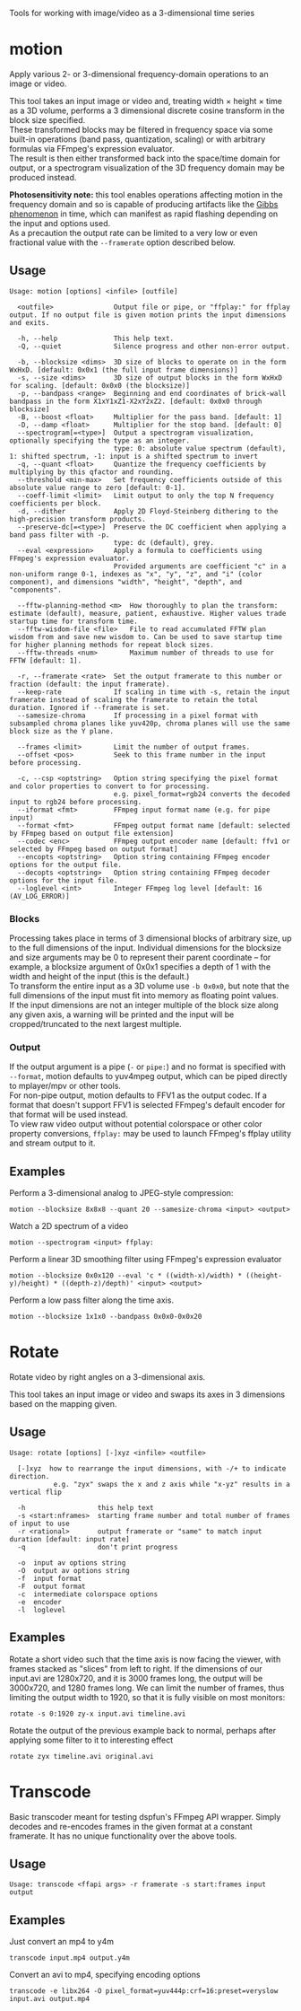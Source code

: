 Tools for working with image/video as a 3-dimensional time series

# motion
Apply various 2- or 3-dimensional frequency-domain operations to an image or video.

This tool takes an input image or video and, treating width × height × time as a 3D volume, performs a 3 dimensional discrete cosine transform in the block size specified.  
These transformed blocks may be filtered in frequency space via some built-in operations (band pass, quantization, scaling) or with arbitrary formulas via FFmpeg's expression evaluator.  
The result is then either transformed back into the space/time domain for output, or a spectrogram visualization of the 3D frequency domain may be produced instead.

**Photosensitivity note:** this tool enables operations affecting motion in the frequency domain and so is capable of producing artifacts like the [Gibbs phenomenon](https://en.wikipedia.org/wiki/Gibbs_phenomenon) in time, which can manifest as rapid flashing depending on the input and options used.  
As a precaution the output rate can be limited to a very low or even fractional value with the `--framerate` option described below.

## Usage

	Usage: motion [options] <infile> [outfile]

      <outfile>               Output file or pipe, or "ffplay:" for ffplay output. If no output file is given motion prints the input dimensions and exits.
      
	  -h, --help              This help text.
	  -Q, --quiet             Silence progress and other non-error output.
      
	  -b, --blocksize <dims>  3D size of blocks to operate on in the form WxHxD. [default: 0x0x1 (the full input frame dimensions)]
	  -s, --size <dims>       3D size of output blocks in the form WxHxD for scaling. [default: 0x0x0 (the blocksize)]
	  -p, --bandpass <range>  Beginning and end coordinates of brick-wall bandpass in the form X1xY1xZ1-X2xY2xZ2. [default: 0x0x0 through blocksize]
	  -B, --boost <float>     Multiplier for the pass band. [default: 1]
	  -D, --damp <float>      Multiplier for the stop band. [default: 0]
	  --spectrogram[=<type>]  Output a spectrogram visualization, optionally specifying the type as an integer.
	                          type: 0: absolute value spectrum (default), 1: shifted spectrum, -1: input is a shifted spectrum to invert
	  -q, --quant <float>     Quantize the frequency coefficients by multiplying by this qfactor and rounding.
	  --threshold <min-max>   Set frequency coefficients outside of this absolute value range to zero [default: 0-1].
	  --coeff-limit <limit>   Limit output to only the top N frequency coefficients per block.
	  -d, --dither            Apply 2D Floyd-Steinberg dithering to the high-precision transform products.
	  --preserve-dc[=<type>]  Preserve the DC coefficient when applying a band pass filter with -p.
	                          type: dc (default), grey.
	  --eval <expression>     Apply a formula to coefficients using FFmpeg's expression evaluator.
	                          Provided arguments are coefficient "c" in a non-uniform range 0-1, indexes as "x", "y", "z", and "i" (color component), and dimensions "width", "height", "depth", and "components".
      
	  --fftw-planning-method <m>  How thoroughly to plan the transform: estimate (default), measure, patient, exhaustive. Higher values trade startup time for transform time.
	  --fftw-wisdom-file <file>   File to read accumulated FFTW plan wisdom from and save new wisdom to. Can be used to save startup time for higher planning methods for repeat block sizes.
	  --fftw-threads <num>        Maximum number of threads to use for FFTW [default: 1].
      
	  -r, --framerate <rate>  Set the output framerate to this number or fraction (default: the input framerate).
	  --keep-rate             If scaling in time with -s, retain the input framerate instead of scaling the framerate to retain the total duration. Ignored if --framerate is set.
	  --samesize-chroma       If processing in a pixel format with subsampled chroma planes like yuv420p, chroma planes will use the same block size as the Y plane.
      
	  --frames <limit>        Limit the number of output frames.
	  --offset <pos>          Seek to this frame number in the input before processing.
      
	  -c, --csp <optstring>   Option string specifying the pixel format and color properties to convert to for processing.
	                          e.g. pixel_format=rgb24 converts the decoded input to rgb24 before processing.
      --iformat <fmt>         FFmpeg input format name (e.g. for pipe input)
	  --format <fmt>          FFmpeg output format name [default: selected by FFmpeg based on output file extension]
	  --codec <enc>           FFmpeg output encoder name [default: ffv1 or selected by FFmpeg based on output format]
      --encopts <optstring>   Option string containing FFmpeg encoder options for the output file.
      --decopts <optstring>   Option string containing FFmpeg decoder options for the input file.
	  --loglevel <int>        Integer FFmpeg log level [default: 16 (AV_LOG_ERROR)]

### Blocks
Processing takes place in terms of 3 dimensional blocks of arbitrary size, up to the full dimensions of the input. Individual dimensions for the blocksize and size arguments may be 0 to represent their parent coordinate – for example, a blocksize argument of 0x0x1 specifies a depth of 1 with the width and height of the input (this is the default.)  
To transform the entire input as a 3D volume use `-b 0x0x0`, but note that the full dimensions of the input must fit into memory as floating point values.  
If the input dimensions are not an integer multiple of the block size along any given axis, a warning will be printed and the input will be cropped/truncated to the next largest multiple.

### Output
If the output argument is a pipe (`-` or `pipe:`) and no format is specified with `--format`, motion defaults to yuv4mpeg output, which can be piped directly to mplayer/mpv or other tools.  
For non-pipe output, motion defaults to FFV1 as the output codec. If a format that doesn't support FFV1 is selected FFmpeg's default encoder for that format will be used instead.  
To view raw video output without potential colorspace or other color property conversions, `ffplay:` may be used to launch FFmpeg's ffplay utility and stream output to it.

## Examples

Perform a 3-dimensional analog to JPEG-style compression:
	
	motion --blocksize 8x8x8 --quant 20 --samesize-chroma <input> <output>

Watch a 2D spectrum of a video

	motion --spectrogram <input> ffplay:

Perform a linear 3D smoothing filter using FFmpeg's expression evaluator

	motion --blocksize 0x0x120 --eval 'c * ((width-x)/width) * ((height-y)/height) * ((depth-z)/depth)' <input> <output>

Perform a low pass filter along the time axis.

	motion --blocksize 1x1x0 --bandpass 0x0x0-0x0x20

# Rotate
Rotate video by right angles on a 3-dimensional axis.

This tool takes an input image or video and swaps its axes in 3 dimensions based on the mapping given.

## Usage

    Usage: rotate [options] [-]xyz <infile> <outfile>
    
      [-]xyz  how to rearrange the input dimensions, with -/+ to indicate direction.
    	       e.g. "zyx" swaps the x and z axis while "x-yz" results in a vertical flip
    
      -h                  this help text
      -s <start:nframes>  starting frame number and total number of frames of input to use
      -r <rational>       output framerate or "same" to match input duration [default: input rate]
      -q                  don't print progress
    
      -o  input av options string
      -O  output av options string
      -f  input format
      -F  output format
      -c  intermediate colorspace options
      -e  encoder
      -l  loglevel

## Examples
Rotate a short video such that the time axis is now facing the viewer, with frames stacked as "slices" from left to right. If the dimensions of our input.avi are 1280x720, and it is 3000 frames long, the output will be 3000x720, and 1280 frames long. We can limit the number of frames, thus limiting the output width to 1920, so that it is fully visible on most monitors:

	rotate -s 0:1920 zy-x input.avi timeline.avi

Rotate the output of the previous example back to normal, perhaps after applying some filter to it to interesting effect

	rotate zyx timeline.avi original.avi

# Transcode
Basic transcoder meant for testing dspfun's FFmpeg API wrapper. Simply decodes and re-encodes frames in the given format at a constant framerate. It has no unique functionality over the above tools.

## Usage

	Usage: transcode <ffapi args> -r framerate -s start:frames input output

## Examples
Just convert an mp4 to y4m

	transcode input.mp4 output.y4m

Convert an avi to mp4, specifying encoding options

	transcode -e libx264 -O pixel_format=yuv444p:crf=16:preset=veryslow input.avi output.mp4